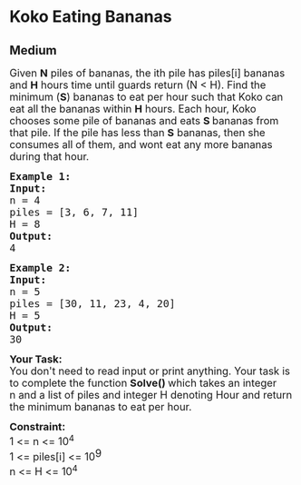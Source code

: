 # Koko Eating Bananas
## Medium
<div class="problems_problem_content__Xm_eO"><p><span style="font-size:18px">Given&nbsp;<strong>N</strong>&nbsp;piles of bananas, the ith pile has piles[i] bananas and&nbsp;<strong>H</strong>&nbsp;hours time until guards return (N &lt; H). Find the minimum (<strong>S</strong>) bananas to eat per hour such that Koko can eat all the bananas within&nbsp;<strong>H</strong>&nbsp;hours. Each hour, Koko chooses some pile of bananas and eats&nbsp;<strong>S&nbsp;</strong>bananas from that pile. If the pile has less than&nbsp;<strong>S</strong>&nbsp;bananas, then she consumes all of them, and wont eat any more bananas during that hour.&nbsp;</span></p>

<pre style="position: relative;"><strong><span style="font-size:18px">Example 1:
Input:</span></strong><strong><span style="font-size:18px">
</span></strong><span style="font-size:18px">n = 4</span><strong><span style="font-size:18px">
</span></strong><span style="font-size:18px">piles = [3, 6, 7, 11]
H = 8</span><span style="font-size:18px">
<strong>Output:</strong></span>
<span style="font-size:18px">4</span>
<div class="open_grepper_editor" title="Edit &amp; Save To Grepper"></div></pre>

<pre style="position: relative;"><span style="font-size:18px"><strong>Example 2:</strong>
<strong>Input:
</strong>n = 5<strong>
</strong>piles = [30, 11, 23, 4, 20]
H = 5
<strong>Output:</strong></span><span style="font-size:18px"><strong>
</strong>30</span><div class="open_grepper_editor" title="Edit &amp; Save To Grepper"></div></pre>

<p><strong><span style="font-size:18px">Your Task:</span></strong><br>
<span style="font-size:18px">You don't need to read input or print anything. Your task is to complete the function&nbsp;<strong>Solve()&nbsp;</strong>which takes an integer n&nbsp;and a list of piles and integer H denoting Hour and return the minimum bananas to eat per hour.</span></p>

<p><strong><span style="font-size:18px">Constraint:</span></strong><br>
<span style="font-size:18px">1 &lt;= n &lt;= 10<sup>4&nbsp;</sup><br>
1 &lt;= piles[i] &lt;= 10</span><sup><span style="font-size:18px">9&nbsp;</span></sup><br>
<span style="font-size:18px">n &lt;= H &lt;= 10<sup>4</sup></span></p>
</div>